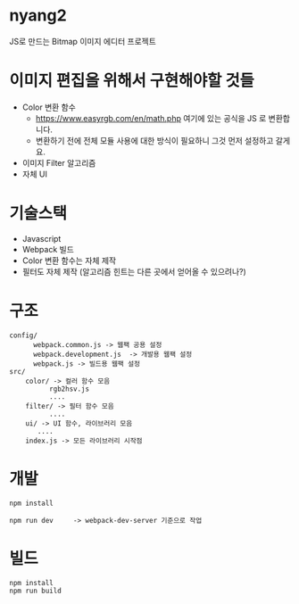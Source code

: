 # nyang2

JS로 만드는 Bitmap 이미지 에디터 프로젝트 

# 이미지 편집을 위해서 구현해야할 것들 

* Color 변환 함수 
  * https://www.easyrgb.com/en/math.php  여기에 있는 공식을 JS 로 변환합니다. 
  * 변환하기 전에 전체 모듈 사용에 대한 방식이 필요하니 그것 먼저 설정하고 갈게요. 
* 이미지 Filter 알고리즘 
* 자체 UI 

# 기술스택 

* Javascript
* Webpack 빌드 
* Color 변환 함수는 자체 제작 
* 필터도 자체 제작 (알고리즘 힌트는 다른 곳에서 얻어올 수 있으려나?) 


# 구조 
```
config/
      webpack.common.js -> 웹팩 공용 설정 
      webpack.development.js  -> 개발용 웹팩 설정 
      webpack.js -> 빌드용 웹팩 설정 
src/
    color/ -> 컬러 함수 모음 
          rgb2hsv.js  
          ....
    filter/ -> 필터 함수 모음 
          ....
    ui/ -> UI 함수, 라이브러리 모음 
       ....
    index.js -> 모든 라이브러리 시작점 
```

# 개발

```
npm install

npm run dev     -> webpack-dev-server 기준으로 작업 
```

# 빌드 

```
npm install 
npm run build 
```


